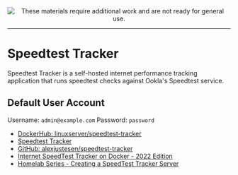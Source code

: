 <!--
Maintainer:   jeffskinnerbox@yahoo.com / www.jeffskinnerbox.me
Version:      0.0.1
-->


<div align="center">
<img src="http://www.foxbyrd.com/wp-content/uploads/2018/02/file-4.jpg" title="These materials require additional work and are not ready for general use." align="center">
</div>


----

# Speedtest Tracker
Speedtest Tracker is a self-hosted internet performance tracking application
that runs speedtest checks against Ookla's Speedtest service.

## Default User Account
Username: `admin@example.com`
Password: `password`

* [DockerHub: linuxserver/speedtest-tracker](https://hub.docker.com/r/linuxserver/speedtest-tracker)
* [Speedtest Tracker](https://docs.speedtest-tracker.dev/)
* [GitHub: alexjustesen/speedtest-tracker](https://github.com/alexjustesen/speedtest-tracker)
* [Internet SpeedTest Tracker on Docker - 2022 Edition](https://www.youtube.com/watch?v=feArak6WCLw)
* [Homelab Series - Creating a SpeedTest Tracker Server](https://www.youtube.com/watch?v=MJOvWNIIZnk)

